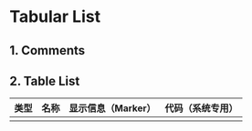# Tabular List

## 1. Comments



## 2. Table List

| 类型 | 名称 | 显示信息（Marker） | 代码（系统专用） |
| :--- | :--- | :--- | :--- |
|  |  |  |  |



